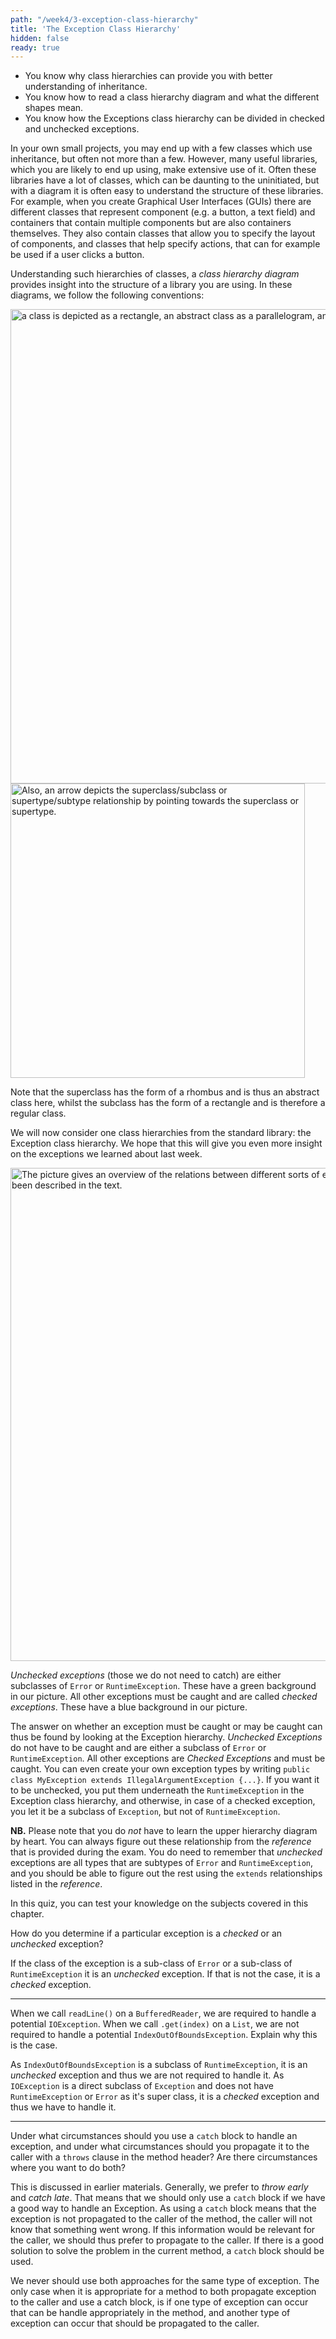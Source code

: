 ```yaml
---
path: "/week4/3-exception-class-hierarchy"
title: 'The Exception Class Hierarchy'
hidden: false
ready: true
---
```


<text-box variant='learningObjectives' name='Learning Objectives'>

 - You know why class hierarchies can provide you with better understanding of inheritance.
 - You know how to read a class hierarchy diagram and what the different shapes mean.
 - You know how the Exceptions class hierarchy can be divided in checked and unchecked exceptions.

</text-box>

In your own small projects, you may end up with a few classes which use inheritance, but often not more than a few.
However, many useful libraries, which you are likely to end up using, make extensive use of it. Often these libraries
have a lot of classes, which can be daunting to the uninitiated, but with a diagram it is often easy to understand
the structure of these libraries. For example, when you create Graphical User Interfaces (GUIs) there are different
classes that represent component (e.g. a button, a text field) and containers that contain multiple components but
are also containers themselves. They also contain classes that allow you to specify the layout of components, and
classes that help specify actions, that can for example be used if a user clicks a button.

Understanding such hierarchies of classes, a *class hierarchy diagram* provides insight into the structure of
a library you are using. In these diagrams, we follow the following conventions:

<img width="759" alt="a class is depicted as a rectangle, an abstract class as a parallelogram, and an interface as a rhombus." src="https://user-images.githubusercontent.com/67587903/128322543-447d0abd-831d-43c4-91b4-3fdef2a050d1.PNG">

<img width="471" alt="Also, an arrow depicts the superclass/subclass or supertype/subtype relationship by pointing towards the superclass or supertype." src="https://user-images.githubusercontent.com/67587903/128322544-828b4d41-320f-44f1-8230-aeb8c7d89b07.PNG">

Note that the superclass has the form of a rhombus and is thus an abstract class here, whilst the subclass has the form of a rectangle and is therefore a regular class.

We will now consider one class hierarchies from the standard library: the Exception class hierarchy. We hope that this will give you even more insight on the exceptions we learned about last week.

<img width="789" alt="The picture gives an overview of the relations between different sorts of exceptions and errors. These have also been described in the text." src="https://user-images.githubusercontent.com/67587903/128322542-70b1c15f-76cc-4004-8817-cb790e80f9c0.PNG">

*Unchecked exceptions* (those we do not need to catch) are either subclasses of `Error` or `RuntimeException`. These have a green background in our picture.
All other exceptions must be caught and are called *checked exceptions*. These have a blue background in our picture.

The answer on whether an exception must be caught or may be caught can thus be found by looking at the Exception hierarchy. *Unchecked Exceptions* do not have to be caught and are either a subclass of `Error` or `RuntimeException`. All other exceptions are *Checked Exceptions* and must be caught.
You can even create your own exception types by writing `public class MyException extends IllegalArgumentException {...}`. If you want it to be unchecked, you put them underneath the `RuntimeException` in the Exception class hierarchy, and otherwise, in case of a checked exception, you let it be a subclass of `Exception`, but not of `RuntimeException`.

**NB.** Please note that you do *not* have to learn the upper hierarchy diagram by heart. You can always figure out these relationship from the *reference* that is provided during the exam. You do need to remember that *unchecked* exceptions are all types that are subtypes of `Error` and `RuntimeException`, and you should be able to figure out the rest using the `extends` relationships listed in the *reference*.

<Exercise title="Test your knowledge">

In this quiz, you can test your knowledge on the subjects covered in this chapter.

How do you determine if a particular exception is a *checked* or an *unchecked* exception?

<Solution>

If the class of the exception is a sub-class of `Error` or a sub-class of `RuntimeException` it is an *unchecked* exception. If that is not the case, it is a *checked* exception.

</Solution>

---

When we call `readLine()` on a `BufferedReader`, we are required to handle a potential `IOException`. When we call `.get(index)` on a `List`, we are not required to handle a
potential `IndexOutOfBoundsException`. Explain why this is the case.

<Solution>

As `IndexOutOfBoundsException` is a subclass of `RuntimeException`, it is an *unchecked* exception and thus we are not required to handle it. As `IOException` is a direct
subclass of `Exception` and does not have `RuntimeException` or `Error` as it's super class, it is a *checked* exception and thus we have to handle it.

</Solution>

---

Under what circumstances should you use a `catch` block to handle an exception, and under what circumstances should you propagate it to the caller with a `throws` clause in
the method header? Are there circumstances where you want to do both?

<Solution>

This is discussed in earlier materials. Generally, we prefer to *throw early* and *catch late*. That means that we should only use a `catch` block if we have a good way
to handle an Exception. As using a `catch` block means that the exception is not propagated to the caller of the method, the caller will not know that something went
wrong. If this information would be relevant for the caller, we should thus prefer to propagate to the caller. If there is a good solution to solve the problem in the
current method, a `catch` block should be used.

We never should use both approaches for the same type of exception. The only case when it is appropriate for a method to both propagate exception to the caller and use
a catch block, is if one type of exception can occur that can be handle appropriately in the method, and another type of exception can occur that should be propagated
to the caller.

</Solution>

</Exercise>
